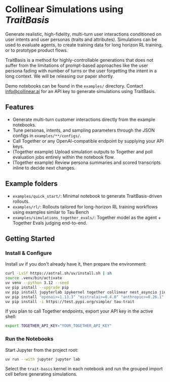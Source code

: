 # Collinear Simulations using *TraitBasis*
Generate realistic, high-fidelity, multi-turn user interactions conditioned on user intents and user personas (traits and attributes). Simulations can be used to evaluate agents, to create training data for long horizon RL training, or to prototype product flows.

TraitBasis is a method for highly-controllable generations that does not suffer from the limitations of prompt-based approaches like the user persona fading with number of turns or the user forgetting the intent in a long context. We will be releasing our paper shortly.

Demo notebooks can be found in the `examples/` directory. Contact info@collinear.ai for an API key to generate simulations using TraitBasis.

## Features
- Generate multi-turn customer interactions directly from the example notebooks.
- Tune personas, intents, and sampling parameters through the JSON configs in `examples/**/configs/`.
- Call Together or any OpenAI-compatible endpoint by supplying your API keys.
- (Together example) Upload simulation outputs to Together and poll evaluation jobs entirely within the notebook flow.
- (Together example) Review persona summaries and scored transcripts inline to decide next changes.


## Example folders
- `examples/quick_start/`: Minimal notebook to generate TraitBasis-driven rollouts.
- `examples/rl/`: Rollouts tailored for long-horizon RL training workflows using examples similar to Tau Bench
- `examples/simulations_together_evals/`: Together model as the agent + Together Evals judging end-to-end.


## Getting Started
### Install & Configure
Install uv if you don't already have it, then prepare the environment:

```bash
curl -LsSf https://astral.sh/uv/install.sh | sh
source .venv/bin/activate
uv venv --python 3.12 --seed
uv pip install --upgrade pip
uv pip install jupyterlab ipykernel together collinear nest_asyncio jinja2
uv pip install "openai>=1.13.3" "mistralai>=0.4.0" "anthropic>=0.26.1" "google-generativeai>=0.5.4" "tenacity>=8.3.0" "termcolor>=2.4.0" "numpy>=1.26.4" "litellm==1.41.0"
uv pip install -i https://test.pypi.org/simple/ tau-trait

```

If you plan to call Together endpoints, export your API key in the active shell:

```bash
export TOGETHER_API_KEY="YOUR_TOGETHER_API_KEY"
```

### Run the Notebooks
Start Jupyter from the project root:

```bash
uv run --with jupyter jupyter lab
```

Select the `trait-basis` kernel in each notebook and run the grouped import cell before generating simulations.
